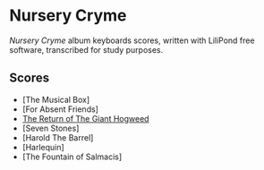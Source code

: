 # Nursery Cryme
*Nursery Cryme* album keyboards scores, written with LiliPond free software, transcribed for study purposes.

## Scores
* [The Musical Box]
* [For Absent Friends]
* [The Return of The Giant Hogweed](the-return-of-the-giant-hogweed)
* [Seven Stones]
* [Harold The Barrel]
* [Harlequin]
* [The Fountain of Salmacis]